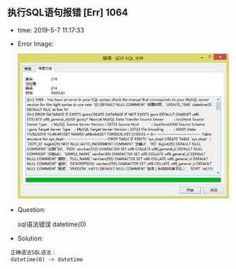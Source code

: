 
## 执行SQL语句报错  [Err] 1064

- time: 2019-5-7 11:17:33 
- Error Image: 
  
  ![图一](./images/mysql-err1064.png)
- Question:
  
  sql语法错误 datetime(0)
- Solution:

```
 正确语法SQL语法：
 datetime(0) -> datetime
```
